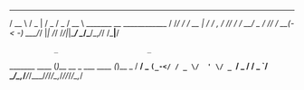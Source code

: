   ____    ___     ___  ___  ____                            
 / __ \  / _ |   / _ \/ _ \/ __ \  _______  __ ____________ 
/ /_/ / / __ |  / ___/ , _/ /_/ / / __/ _ \/ // / __(_-< -_)
\___\_\/_/ |_| /_/  /_/|_|\____/  \__/\___/\_,_/_/ /___|__/ 

               _                      _     
 _______ ____ (_)__  __ _  ___ ____  (_)__ _
/ __/ _ `(_-</ / _ \/  ' \/ _ `/ _ \/ / _ `/
\__/\_,_/___/_/\___/_/_/_/\_,_/_//_/_/\_,_/ 
                                            